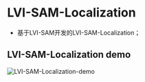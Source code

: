 # LVI-SAM-Localization

- 基于LVI-SAM开发的LVI-SAM-Localization；

## LVI-SAM-Localization demo

![LVI-SAM-Localization-demo](.\doc\LVI-SAM-Localization-demo.gif)
